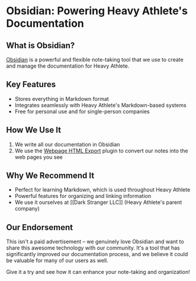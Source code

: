 # Obsidian: Powering Heavy Athlete's Documentation

## What is Obsidian?
[Obsidian](https://obsidian.md) is a powerful and flexible note-taking tool that we use to create and manage the documentation for Heavy Athlete.

## Key Features
- Stores everything in Markdown format
- Integrates seamlessly with Heavy Athlete's Markdown-based systems
- Free for personal use and for single-person companies

## How We Use It
1. We write all our documentation in Obsidian
2. We use the [Webpage HTML Export](https://github.com/KosmosisDire/obsidian-webpage-export/blob/master/README.md) plugin to convert our notes into the web pages you see

## Why We Recommend It
- Perfect for learning Markdown, which is used throughout Heavy Athlete
- Powerful features for organizing and linking information
- We use it ourselves at [[Dark Stranger LLC]] (Heavy Athlete's parent company)

## Our Endorsement
This isn't a paid advertisement – we genuinely love Obsidian and want to share this awesome technology with our community. It's a tool that has significantly improved our documentation process, and we believe it could be valuable for many of our users as well.

Give it a try and see how it can enhance your note-taking and organization!